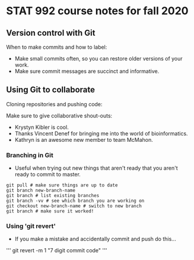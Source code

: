 # STAT 992 course notes for fall 2020

## Version control with Git

When to make commits and how to label:
- Make small commits often, so you can restore older versions of your work. 
- Make sure commit messages are succinct and informative. 

## Using Git to collaborate

Cloning repositories and pushing code:

Make sure to give collaborative shout-outs:
- Krystyn Kibler is cool.
- Thanks Vincent Denef for bringing me into the world of bioinformatics. 
- Kathryn is an awesome new member to team McMahon.

### Branching in Git
- Useful when trying out new things that aren't ready that you aren't ready to commit to master.
``` 
git pull # make sure things are up to date
git branch new-branch-name 
git branch # list existing branches
git branch -vv # see which branch you are working on
git checkout new-branch-name # switch to new branch
git branch # make sure it worked!
```

### Using 'git revert'
- If you make a mistake and accidentally commit and push do this...

'''
git revert -m 1 "7 digit commit code"
'''
